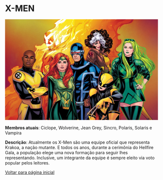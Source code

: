 # X-MEN

![X-Men](imagens/xmen.jpeg)

**Membros atuais**: Ciclope, Wolverine, Jean Grey, Sincro, Polaris, Solaris e Vampira

**Descrição**: Atualmente os X-Men são uma equipe oficial que representa Krakoa, a nação mutante. E todos os anos, durante a cerimônia do Hellfire Gala, a população elege uma nova formação para seguir lhes representando. Inclusive, um integrante da equipe é sempre eleito via voto popular pelos leitores.


[Voltar para página inicial](README.md)